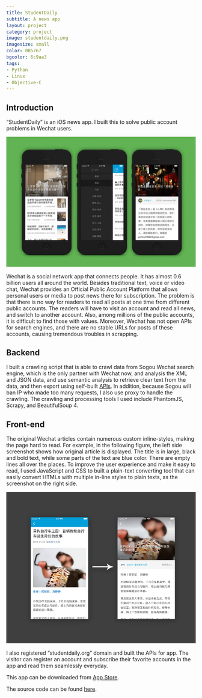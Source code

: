 ```yaml
---
title: StudentDaily
subtitle: A news app
layout: project
category: project
image: studentdaily.png
imagesize: small
color: 0B5767
bgcolor: 6c9aa3
tags:
- Python
- Linux
- Objective-C
---
```


## Introduction

“StudentDaily” is an iOS news app. I built this to solve public account problems in Wechat users.

![](/images/studentdaily.jpg)

Wechat is a social network app that connects people. It has almost 0.6 billion users all around the world. Besides traditional text, voice or video chat, Wechat provides an Official Public Account Platform that allows personal users or media to post news there for subscription. The problem is that there is no way for readers to read all posts at one time from different public accounts. The readers will have to visit an account and read all news, and switch to another account. Also, among millions of the public accounts, it is difficult to find those with values. Moreover, Wechat has not open APIs for search engines, and there are no stable URLs for posts of these accounts, causing tremendous troubles in scrapping.

## Backend

I built a crawling script that is able to crawl data from Sogou Wechat search engine, which is the only partner with Wechat now, and analysis the XML and JSON data, and use semantic analysis to retrieve clear text from the data, and then export using self-built [APIs][3]. In addition, because Sogou will ban IP who made too many requests, I also use proxy to handle the crawling. The crawling and processing tools I used include PhantomJS, Scrapy, and BeautifulSoup 4.

## Front-end

The original Wechat articles contain numerous custom inline-styles, making the page hard to read. For example, in the following figure, the left side screenshot shows how original article is displayed. The title is in large, black and bold text, while some parts of the text are blue color. There are empty lines all over the places. To improve the user experience and make it easy to read, I used JavaScript and CSS to built a plain-text converting tool that can easily convert HTMLs with multiple in-line styles to plain texts, as the screenshot on the right side.

![](/images/understand_uiwebview.jpg)

I also registered “studentdaily.org” domain and built the APIs for app. The visitor can register an account and subscribe their favorite accounts in the app and read them seamlessly everyday.

This app can be downloaded from [App Store][5].

The source code can be found [here][6].

[1]:http://www.wechat.com/en/
[2]:http://weixin.sogou.com/
[3]:http://studentdaily.org/api/post/list/?keyword=%E7%B2%BE%E9%80%89
[4]:http://studentdaily.org/
[5]:https://itunes.apple.com/us/app/xue-sheng-ri-bao-hui-ju-zui/id954164794?ls=1&mt=8
[6]:https://github.com/fuermosi777/studentdaily
